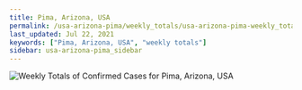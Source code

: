 ```yaml
---
title: Pima, Arizona, USA
permalink: /usa-arizona-pima/weekly_totals/usa-arizona-pima-weekly_totals.html
last_updated: Jul 22, 2021
keywords: ["Pima, Arizona, USA", "weekly totals"]
sidebar: usa-arizona-pima_sidebar
---
```


![Weekly Totals of Confirmed Cases for Pima, Arizona, USA](/covid_tracker/images/graphs/usa-arizona-pima-weekly_totals_graph.png)
